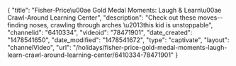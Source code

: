 {
    "title": "Fisher-Price\u00ae Gold Medal Moments: Laugh & Learn\u00ae Crawl-Around Learning Center",
    "description": "Check out these moves--finding noses, crawling through arches \u2013this kid is unstoppable",
    "channelid": "6410334",
    "videoid": "78471901",
    "date_created": "1478541650",
    "date_modified": "1478541672",
    "type": "captivate",
    "layout": "channelVideo",
    "url": "\/holidays\/fisher-price-gold-medal-moments-laugh-learn-crawl-around-learning-center\/6410334-78471901"
}